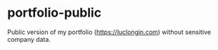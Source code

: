 # portfolio-public

Public version of my portfolio (https://luclongin.com) without sensitive company data.
